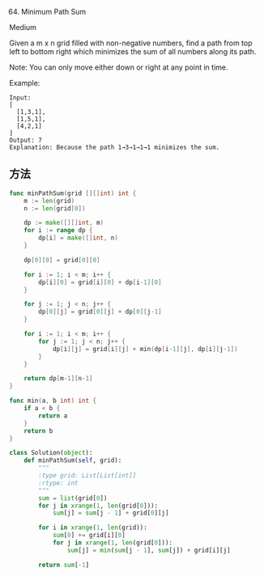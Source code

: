 64. Minimum Path Sum


Medium


Given a m x n grid filled with non-negative numbers, find a path from top left to bottom right which minimizes the sum of all numbers along its path.

Note: You can only move either down or right at any point in time.

Example:

```
Input:
[
  [1,3,1],
  [1,5,1],
  [4,2,1]
]
Output: 7
Explanation: Because the path 1→3→1→1→1 minimizes the sum.
```


## 方法

```go
func minPathSum(grid [][]int) int {
    m := len(grid)
	n := len(grid[0])

	dp := make([][]int, m)
	for i := range dp {
		dp[i] = make([]int, n)
	}

	dp[0][0] = grid[0][0]

	for i := 1; i < m; i++ {
		dp[i][0] = grid[i][0] + dp[i-1][0]
	}

	for j := 1; j < n; j++ {
		dp[0][j] = grid[0][j] + dp[0][j-1]
	}

	for i := 1; i < m; i++ {
		for j := 1; j < n; j++ {
			dp[i][j] = grid[i][j] + min(dp[i-1][j], dp[i][j-1])
		}
	}

	return dp[m-1][n-1]
}

func min(a, b int) int {
	if a < b {
		return a
	}
	return b
}

```



```python
class Solution(object):
    def minPathSum(self, grid):
        """
        :type grid: List[List[int]]
        :rtype: int
        """
        sum = list(grid[0])
        for j in xrange(1, len(grid[0])):
            sum[j] = sum[j - 1] + grid[0][j]

        for i in xrange(1, len(grid)):
            sum[0] += grid[i][0]
            for j in xrange(1, len(grid[0])):
                sum[j] = min(sum[j - 1], sum[j]) + grid[i][j]

        return sum[-1]
```